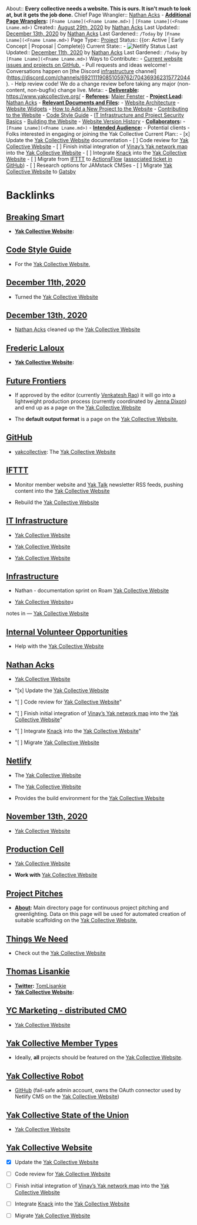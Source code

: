 About:: __Every collective needs a website. This is ours. It isn't much to look at, but it gets the job done.__
Chief Page Wrangler:: [Nathan Acks](<Nathan Acks.md>)
    - **[Additional Page Wranglers](<Additional Page Wranglers.md>):** `[Fname Lname](<Fname Lname.md>)` | `[Fname Lname](<Fname Lname.md>)`
Created:: [August 29th, 2020](<August 29th, 2020.md>) by [Nathan Acks](<Nathan Acks.md>)
Last Updated:: [December 13th, 2020](<December 13th, 2020.md>) by [Nathan Acks](<Nathan Acks.md>)
Last Gardened:: `/Today` by `[Fname Lname](<Fname Lname.md>)`
Page Type:: [Project](<Project.md>)
Status:: {{or: Active | Early Concept | Proposal | Complete}}
Current State:: 
    - ![Netlify Status](https://api.netlify.com/api/v1/badges/943ff646-41b6-4b4b-ab86-a891698c72c7/deploy-status)
Last Updated:: [December 11th, 2020](<December 11th, 2020.md>) by [Nathan Acks](<Nathan Acks.md>)
Last Gardened:: `/Today` by `[Fname Lname](<Fname Lname.md>)`
Ways to Contribute::
    - [Current website issues and projects on GitHub.](https://github.com/The-Yak-Collective/yakcollective/issues)
    - Pull requests and ideas welcome!
        - Conversations happen on [the Discord [infrastructure](<infrastructure.md>) channel](https://discord.com/channels/692111190851059762/704369362315772044).
    - Help review code! We do a change review before taking any major (non-content, non-bugfix) change live.
Meta::
    - **[Deliverable](<Deliverable.md>):** https://www.yakcollective.org/
    - **[Referees](<Referees.md>):** [Maier Fenster](<Maier Fenster.md>)
    - **[Project Lead](<Project Lead.md>):** [Nathan Acks](<Nathan Acks.md>)
    - **[Relevant Documents and Files](<Relevant Documents and Files.md>):**
        - [Website Architecture](<Website Architecture.md>)
            - [Website Widgets](<Website Widgets.md>)
            - [How to Add a New Project to the Website](<How to Add a New Project to the Website.md>)
        - [Contributing to the Website](<Contributing to the Website.md>)
            - [Code Style Guide](<Code Style Guide.md>)
            - [IT Infrastructure and Project Security Basics](<IT Infrastructure and Project Security Basics.md>)
            - [Building the Website](<Building the Website.md>)
        - [Website Version History](<Website Version History.md>)
    - **[Collaborators](<Collaborators.md>):**
        - `[Fname Lname](<Fname Lname.md>)`
    - **[Intended Audience](<Intended Audience.md>):**
        - Potential clients
        - Folks interested in engaging or joining the Yak Collective
Current Plan::
    - [x] Update the [Yak Collective Website](<Yak Collective Website.md>) documentation
    - [ ] Code review for [Yak Collective Website](<Yak Collective Website.md>)
    - [ ] Finish initial integration of [Vinay’s Yak network map](https://dataingestor.github.io/yakmap1/network/) into the [Yak Collective Website](<Yak Collective Website.md>)
    - [ ] Integrate [Knack](<Knack.md>) into the [Yak Collective Website](<Yak Collective Website.md>)
    - [ ] Migrate from [IFTTT](https://ifttt.com/) to [ActionsFlow](https://github.com/actionsflow/actionsflow) ([associated ticket in GitHub](https://github.com/The-Yak-Collective/yakcollective/issues/19))
    - [ ] Research options for JAMstack CMSes
    - [ ] Migrate [Yak Collective Website](<Yak Collective Website.md>) to [Gatsby](https://www.gatsbyjs.com/)

# Backlinks
## [Breaking Smart](<Breaking Smart.md>)
- **[Yak Collective Website](<Yak Collective Website.md>):**

## [Code Style Guide](<Code Style Guide.md>)
- For the [Yak Collective Website](<Yak Collective Website.md>),

## [December 11th, 2020](<December 11th, 2020.md>)
- Turned the [Yak Collective Website](<Yak Collective Website.md>)

## [December 13th, 2020](<December 13th, 2020.md>)
- [Nathan Acks](<Nathan Acks.md>) cleaned up the [Yak Collective Website](<Yak Collective Website.md>)

## [Frederic Laloux](<Frederic Laloux.md>)
- **[Yak Collective Website](<Yak Collective Website.md>):**

## [Future Frontiers](<Future Frontiers.md>)
- If approved by the editor (currently [Venkatesh Rao](<Venkatesh Rao.md>)) it will go into a lightweight production process (currently coordinated by [Jenna Dixon](<Jenna Dixon.md>)) and end up as a page on the [Yak Collective Website](<Yak Collective Website.md>)

- The **default output format** is a page on the [Yak Collective Website](<Yak Collective Website.md>),

## [GitHub](<GitHub.md>)
- [yakcollective](https://github.com/The-Yak-Collective/yakcollective): The [Yak Collective Website](<Yak Collective Website.md>)

## [IFTTT](<IFTTT.md>)
- Monitor member website and [Yak Talk](<Yak Talk.md>) newsletter RSS feeds, pushing content into the [Yak Collective Website](<Yak Collective Website.md>)

- Rebuild the [Yak Collective Website](<Yak Collective Website.md>)

## [IT Infrastructure](<IT Infrastructure.md>)
- [Yak Collective Website](<Yak Collective Website.md>)

- [Yak Collective Website](<Yak Collective Website.md>)

- [Yak Collective Website](<Yak Collective Website.md>)

## [Infrastructure](<Infrastructure.md>)
- Nathan - documentation sprint on Roam  [Yak Collective Website](<Yak Collective Website.md>)

- [Yak Collective Website](<Yak Collective Website.md>)u

notes in — [Yak Collective Website](<Yak Collective Website.md>)

## [Internal Volunteer Opportunities](<Internal Volunteer Opportunities.md>)
- Help with the [Yak Collective Website](<Yak Collective Website.md>)

## [Nathan Acks](<Nathan Acks.md>)
- [Yak Collective Website](<Yak Collective Website.md>)

- "[x] Update the [Yak Collective Website](<Yak Collective Website.md>)

- "[ ] Code review for [Yak Collective Website](<Yak Collective Website.md>)"

- "[ ] Finish initial integration of [Vinay’s Yak network map](https://dataingestor.github.io/yakmap1/network/) into the [Yak Collective Website](<Yak Collective Website.md>)"

- "[ ] Integrate [Knack](<Knack.md>) into the [Yak Collective Website](<Yak Collective Website.md>)"

- "[ ] Migrate [Yak Collective Website](<Yak Collective Website.md>)

## [Netlify](<Netlify.md>)
- The [Yak Collective Website](<Yak Collective Website.md>)

- The [Yak Collective Website](<Yak Collective Website.md>)

- Provides the build environment for the [Yak Collective Website](<Yak Collective Website.md>)

## [November 13th, 2020](<November 13th, 2020.md>)
- [Yak Collective Website](<Yak Collective Website.md>)

## [Production Cell](<Production Cell.md>)
- [Yak Collective Website](<Yak Collective Website.md>)

- __Work with__ [Yak Collective Website](<Yak Collective Website.md>)

## [Project Pitches](<Project Pitches.md>)
- **[About](<About.md>):** Main directory page for continuous project pitching and greenlighting. Data on this page will be used for automated creation of suitable scaffolding on the [Yak Collective Website](<Yak Collective Website.md>),

## [Things We Need](<Things We Need.md>)
- Check out the [Yak Collective Website](<Yak Collective Website.md>)

## [Thomas Lisankie](<Thomas Lisankie.md>)
- **[Twitter](<Twitter.md>):** [TomLisankie](https://twitter.com/TomLisankie)
- **[Yak Collective Website](<Yak Collective Website.md>):**

## [YC Marketing - distributed CMO](<YC Marketing - distributed CMO.md>)
- [Yak Collective Website](<Yak Collective Website.md>)

## [Yak Collective Member Types](<Yak Collective Member Types.md>)
- Ideally, __all__ projects should be featured on the [Yak Collective Website](<Yak Collective Website.md>).

## [Yak Collective Robot](<Yak Collective Robot.md>)
- [GitHub](<GitHub.md>) (fail-safe admin account, owns the OAuth connector used by Netlify CMS on the [Yak Collective Website](<Yak Collective Website.md>))

## [Yak Collective State of the Union](<Yak Collective State of the Union.md>)
- [Yak Collective Website](<Yak Collective Website.md>)

## [Yak Collective Website](<Yak Collective Website.md>)
- [x] Update the [Yak Collective Website](<Yak Collective Website.md>)

- [ ] Code review for [Yak Collective Website](<Yak Collective Website.md>)

- [ ] Finish initial integration of [Vinay’s Yak network map](https://dataingestor.github.io/yakmap1/network/) into the [Yak Collective Website](<Yak Collective Website.md>)

- [ ] Integrate [Knack](<Knack.md>) into the [Yak Collective Website](<Yak Collective Website.md>)

- [ ] Migrate [Yak Collective Website](<Yak Collective Website.md>)

